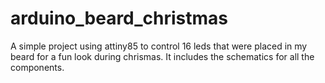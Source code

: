# arduino_beard_christmas
A simple project using attiny85 to control 16 leds that were placed in my beard for a fun look during chrismas. It includes the schematics for all the components.
